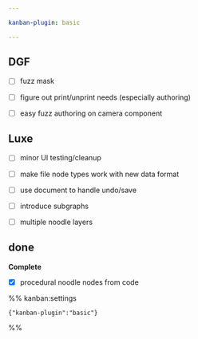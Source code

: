 ```yaml
---

kanban-plugin: basic

---
```


## DGF

- [ ] fuzz mask
- [ ] figure out print/unprint needs (especially authoring)
- [ ] easy fuzz authoring on camera component


## Luxe

- [ ] minor UI testing/cleanup
- [ ] make file node types work with new data format
- [ ] use document to handle undo/save
- [ ] introduce subgraphs
- [ ] multiple noodle layers


## done

**Complete**
- [x] procedural noodle nodes from code




%% kanban:settings
```
{"kanban-plugin":"basic"}
```
%%